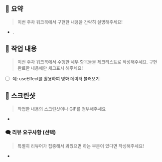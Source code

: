 ## 📄 요약

> 이번 주차 워크북에서 구현한 내용을 간략히 설명해주세요!

- .

## 📝 작업 내용

> 이번 주차 워크북에서 수행한 세부 항목들을 체크리스트로 작성해주세요.
> 구현 완료한 내용에만 체크표시 해주세요!

- [ ] 예: useEffect를 활용하여 영화 데이터 불러오기

## 📸 스크린샷

> 작업한 내용의 스크린샷이나 GIF를 첨부해주세요

-

### 🗨️ 리뷰 요구사항 (선택)

> 특별히 리뷰어가 집중해서 봐줬으면 하는 부분이 있다면 작성해주세요!

-
